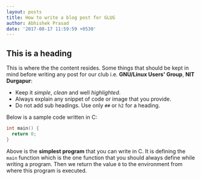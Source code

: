 ```yaml
---
layout: posts
title: How to write a blog post for GLUG
author: Abhishek Prasad
date: '2017-08-17 11:59:59 +0530'
---
```


## This is a heading

This is where the the content resides. Some things that should be kept in mind
before writing any post for our club i.e. **GNU/Linux Users' Group**, **NIT
Durgapur**:

* Keep it *simple*, *clean* and well *highlighted*.
* Always explain any snippet of code or image that you provide.
* Do not add sub headings. Use only `##` or `h2` for a heading.

Below is a sample code written in C:
```c
int main() {
  return 0;
}
```
Above is the **simplest program** that you can write in C. It is defining the `main`
function which is the one function that you should always define while writing a
program. Then we return the value `0` to the environment from where this program
is executed.
